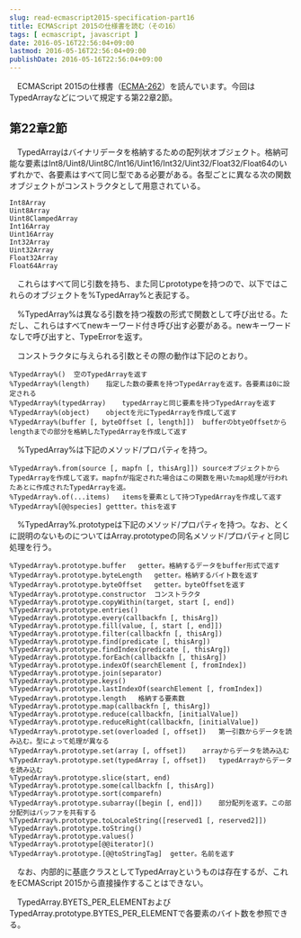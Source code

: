 ```yaml
---
slug: read-ecmascript2015-specification-part16
title: ECMAScript 2015の仕様書を読む（その16）
tags: [ ecmascript, javascript ]
date: 2016-05-16T22:56:04+09:00
lastmod: 2016-05-16T22:56:04+09:00
publishDate: 2016-05-16T22:56:04+09:00
---
```


　ECMAScript 2015の仕様書（[ECMA-262](http://www.ecma-international.org/publications/standards/Ecma-262.html)）を読んでいます。今回はTypedArrayなどについて規定する第22章2節。

## 第22章2節



　TypedArrayはバイナリデータを格納するための配列状オブジェクト。格納可能な要素はInt8/Uint8/Uint8C/Int16/Uint16/Int32/Uint32/Float32/Float64のいずれかで、各要素はすべて同じ型である必要がある。各型ごとに異なる次の関数オブジェクトがコンストラクタとして用意されている。

```
Int8Array
Uint8Array
Uint8ClampedArray
Int16Array
Uint16Array
Int32Array
Uint32Array
Float32Array
Float64Array
```

　これらはすべて同じ引数を持ち、また同じprototypeを持つので、以下ではこれらのオブジェクトを%TypedArray%と表記する。

　%TypedArray%は異なる引数を持つ複数の形式で関数として呼び出せる。ただし、これらはすべてnewキーワード付き呼び出す必要がある。newキーワードなしで呼び出すと、TypeErrorを返す。

　コンストラクタに与えられる引数とその際の動作は下記のとおり。

```
%TypedArray%()	空のTypedArrayを返す
%TypedArray%(length)	指定した数の要素を持つTypedArrayを返す。各要素は0に設定される
%TypedArray%(typedArray)	typedArrayと同じ要素を持つTypedArrayを返す
%TypedArray%(object)	objectを元にTypedArrayを作成して返す
%TypedArray%(buffer [, byteOffset [, length]])	bufferのbtyeOffsetからlengthまでの部分を格納したTypedArrayを作成して返す
```

　%TypedArray%は下記のメソッド/プロパティを持つ。

```
%TypedArray%.from(source [, mapfn [, thisArg]])	sourceオブジェクトからTypedArrayを作成して返す。mapfnが指定された場合はこの関数を用いたmap処理が行われたあとに作成されたTypedArrayを返。
%TypedArray%.of(...items)	itemsを要素として持つTypedArrayを作成して返す
%TypedArray%[@@species]	gettter。thisを返す
```

　%TypedArray%.prototypeは下記のメソッド/プロパティを持つ。なお、とくに説明のないものについてはArray.prototypeの同名メソッド/プロパティと同じ処理を行う。

```
%TypedArray%.prototype.buffer	getter。格納するデータをbuffer形式で返す
%TypedArray%.prototype.byteLength	getter。格納するバイト数を返す
%TypedArray%.prototype.byteOffset	getter。byteOffsetを返す
%TypedArray%.prototype.constructor	コンストラクタ
%TypedArray%.prototype.copyWithin(target, start [, end])
%TypedArray%.prototype.entries()
%TypedArray%.prototype.every(callbackfn [, thisArg])
%TypedArray%.prototype.fill(value, [, start [, end]])
%TypedArray%.prototype.filter(callbackfn [, thisArg])
%TypedArray%.prototype.find(predicate [, thisArg])
%TypedArray%.prototype.findIndex(predicate [, thisArg])
%TypedArray%.prototype.forEach(callbackfn [, thisArg])
%TypedArray%.prototype.indexOf(searchElement [, fromIndex])
%TypedArray%.prototype.join(separator)
%TypedArray%.prototype.keys()
%TypedArray%.prototype.lastIndexOf(searchElement [, fromIndex])
%TypedArray%.prototype.length	格納する要素数
%TypedArray%.prototype.map(callbackfn [, thisArg])
%TypedArray%.prototype.reduce(callbackfn, [initialValue])
%TypedArray%.prototype.reduceRight(callbackfn, [initialValue])
%TypedArray%.prototype.set(overloaded [, offset])	第一引数からデータを読み込む。型によって処理が異なる
%TypedArray%.prototype.set(array [, offset])	arrayからデータを読み込む
%TypedArray%.prototype.set(typedArray [, offset])	typedArrayからデータを読み込む
%TypedArray%.prototype.slice(start, end)
%TypedArray%.prototype.some(callbackfn [, thisArg])
%TypedArray%.prototype.sort(comparefn)
%TypedArray%.prototype.subarray([begin [, end]])	部分配列を返す。この部分配列はバッファを共有する
%TypedArray%.prototype.toLocaleString([reserved1 [, reserved2]])
%TypedArray%.prototype.toString()
%TypedArray%.prototype.values()
%TypedArray%.prototype[@@iterator]()
%TypedArray%.prototype.[@@toStringTag]  getter。名前を返す
```

　なお、内部的に基底クラスとしてTypedArrayというものは存在するが、これをECMAScript 2015から直接操作することはできない。

　TypedArray.BYETS_PER_ELEMENTおよびTypedArray.prototype.BYTES_PER_ELEMENTで各要素のバイト数を参照できる。

